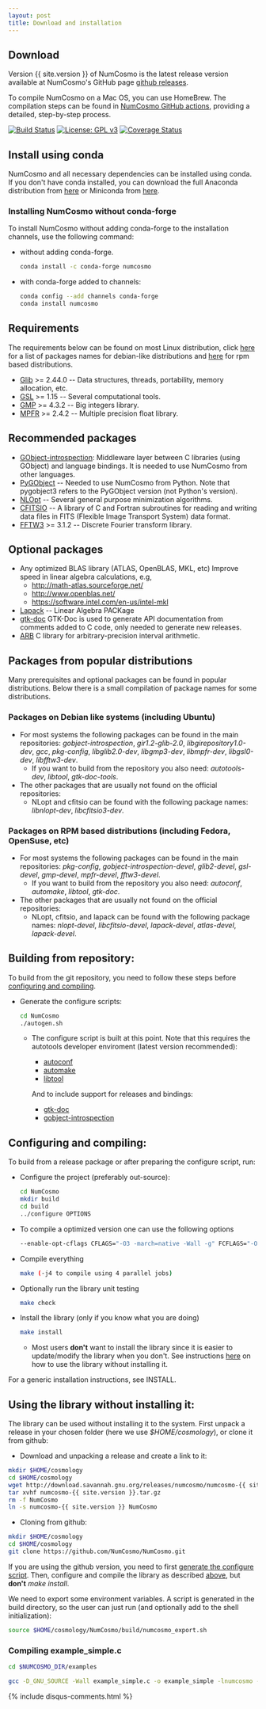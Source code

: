 ```yaml
---
layout: post
title: Download and installation
---
```


## Download

Version {{ site.version }} of NumCosmo is the latest release version available at
NumCosmo's GitHub page [github releases](https://github.com/NumCosmo/NumCosmo/releases).

To compile NumCosmo on a Mac OS, you can use HomeBrew. The compilation steps can be found in [NumCosmo GitHub actions](https://github.com/NumCosmo/NumCosmo/blob/master/.github/workflows/build_check.yml),
providing a detailed, step-by-step process.

[![Build Status](https://github.com/NumCosmo/NumCosmo/workflows/Build%20and%20Check/badge.svg)](https://github.com/NumCosmo/NumCosmo/actions) [![License: GPL v3](https://img.shields.io/badge/License-GPLv3-blue.svg)](https://www.gnu.org/licenses/gpl-3.0) [![Coverage Status](https://coveralls.io/repos/github/NumCosmo/NumCosmo/badge.svg?branch=master)](https://coveralls.io/github/NumCosmo/NumCosmo?branch=master)

## Install using conda

NumCosmo and all necessary dependencies can be installed using conda. 
If you don't have conda installed, you can download the full Anaconda distribution from [here](https://www.anaconda.com/download/) or Miniconda from [here](https://conda.io/miniconda.html).

### Installing NumCosmo without conda-forge

To install NumCosmo without adding conda-forge to the installation channels, use the following command:

  - without adding conda-forge.
    ```bash
    conda install -c conda-forge numcosmo
    ```
  - with conda-forge added to channels:
    ```bash
    conda config --add channels conda-forge
    conda install numcosmo
    ```

## Requirements

The requirements below can be found on most Linux distribution, click [here](#pack_deb)
for a list of packages names for debian-like distributions and [here](#pack_rpm) for
rpm based distributions.

  - [Glib](http://www.gtk.org/) >= 2.44.0 --
    Data structures, threads, portability, memory allocation, etc.
  - [GSL](http://www.gnu.org/software/gsl/)  >= 1.15 --
    Several computational tools.
  - [GMP](http://gmplib.org/)  >= 4.3.2 --
    Big integers library.
  - [MPFR](http://www.mpfr.org/) >= 2.4.2 --
    Multiple precision float library.

## Recommended packages

  - [GObject-introspection](https://wiki.gnome.org/action/show/Projects/GObjectIntrospection):
    Middleware layer between C libraries (using GObject) and language bindings. It is needed to use NumCosmo from other languages.
  - [PyGObject](https://wiki.gnome.org/action/show/Projects/PyGObject) --
    Needed to use NumCosmo from Python. Note that pygobject3 refers to the PyGObject version (not Python's version).
  - [NLOpt](http://ab-initio.mit.edu/wiki/index.php/NLopt) --
    Several general purpose minimization algorithms.
  - [CFITSIO](http://heasarc.nasa.gov/fitsio/fitsio.html) --
    A library of C and Fortran subroutines for reading and writing data files in FITS (Flexible Image Transport System) data format.
  - [FFTW3](http://www.fftw.org/) >= 3.1.2 --
    Discrete Fourier transform library.

## Optional packages

  - Any optimized BLAS library (ATLAS, OpenBLAS, MKL, etc)
    Improve speed in linear algebra calculations, e.g,
    * <http://math-atlas.sourceforge.net/>
    * <http://www.openblas.net/>
    * <https://software.intel.com/en-us/intel-mkl>
  - [Lapack](http://www.netlib.org/lapack/) --
    Linear Algebra PACKage    
  - [gtk-doc](https://www.gtk.org/gtk-doc/)
    GTK-Doc is used to generate API documentation from comments added to
    C code, only needed to generate new releases.
  - [ARB](http://fredrikj.net/arb/)
    C library for arbitrary-precision interval arithmetic.

## Packages from popular distributions

Many prerequisites and optional packages can be found in popular distributions. 
Below there is a small compilation of package names for some distributions.

### Packages on Debian like systems (including Ubuntu) <a id="pack_deb"></a>

  - For most systems the following packages can be found in the main repositories: *gobject-introspection*, *gir1.2-glib-2.0*, *libgirepository1.0-dev*, *gcc*, *pkg-config*, *libglib2.0-dev*, *libgmp3-dev*, *libmpfr-dev*, *libgsl0-dev*, *libfftw3-dev*.
    - If you want to build from the repository you also need: *autotools-dev*, *libtool*, *gtk-doc-tools*.
  - The other packages that are usually not found on the official repositories:
    - NLopt and cfitsio can be found with the following package names: *libnlopt-dev*, *libcfitsio3-dev*.

### Packages on RPM based distributions (including Fedora, OpenSuse, etc) <a id="pack_rpm"></a>

  - For most systems the following packages can be found in the main repositories: *pkg-config*, *gobject-introspection-devel*, *glib2-devel*, *gsl-devel*, *gmp-devel*, *mpfr-devel*, *fftw3-devel*.
    - If you want to build from the repository you also need: *autoconf*, *automake*, *libtool*, *gtk-doc*.
  - The other packages that are usually not found on the official repositories:
    - NLopt, cfitsio, and lapack can be found with the following package names: *nlopt-devel*, *libcfitsio-devel*, *lapack-devel*, *atlas-devel*, *lapack-devel*.

## Building from repository: <a id="brepo"></a>

To build from the git repository, you need to follow these steps before [configuring and compiling](#brelease).

  - Generate the configure scripts:
    ```bash
    cd NumCosmo
    ./autogen.sh
    ```
    - The configure script is built at this point.
      Note that this requires the autotools developer enviroment (latest version recommended):
      - [autoconf](http://ftp.gnu.org/gnu/autoconf/)
      - [automake](http://ftp.gnu.org/gnu/automake/)
      - [libtool](http://ftp.gnu.org/gnu/libtool/)

      And to include support for releases and bindings:
      - [gtk-doc](http://www.gtk.org/gtk-doc/)
      - [gobject-introspection](https://wiki.gnome.org/action/show/Projects/GObjectIntrospection)

  
## Configuring and compiling: <a id="brelease"></a>

To build from a release package or after preparing the configure script, run:
  - Configure the project (preferably out-source):
    ```bash
    cd NumCosmo
    mkdir build
    cd build
    ../configure OPTIONS
    ```
  - To compile a optimized version one can use the following options
    ```bash
    --enable-opt-cflags CFLAGS="-O3 -march=native -Wall -g" FCFLAGS="-O3 -march=native -Wall -g" FFLAGS="-O3 -march=native -Wall -g"
    ```
  - Compile everything
    ```bash
    make (-j4 to compile using 4 parallel jobs)
    ```
  - Optionally run the library unit testing
    ```bash
    make check
    ```
  - Install the library (only if you know what you are doing)
    ```bash
    make install
    ```
    - Most users **don't** want to install the library since it is easier to
    update/modify the library when you don't. See instructions
    [here](#noinstall) on how to use the library without installing it.

For a generic installation instructions, see INSTALL.

## Using the library without installing it: <a id="noinstall"></a>

The library can be used without installing it to the system. First unpack a
release in your chosen folder (here we use *$HOME/cosmology*), or clone it
from github:

  - Download and unpacking a release and create a link to it:
```bash
mkdir $HOME/cosmology
cd $HOME/cosmology
wget http://download.savannah.gnu.org/releases/numcosmo/numcosmo-{{ site.version }}.tar.gz
tar xvhf numcosmo-{{ site.version }}.tar.gz
rm -f NumCosmo
ln -s numcosmo-{{ site.version }} NumCosmo
```
  - Cloning from github:
```bash
mkdir $HOME/cosmology
cd $HOME/cosmology
git clone https://github.com/NumCosmo/NumCosmo.git
```
If you are using the github version, you need to first [generate the configure script](#brepo).
Then, configure and compile the library as described [above](#brelease), but **don't** *make install*.

We need to export some environment variables. A script is generated in the build directory, so the user can just run (and optionally add to the shell initialization):
  ```bash
  source $HOME/cosmology/NumCosmo/build/numcosmo_export.sh
  ```

### Compiling example_simple.c

```bash
cd $NUMCOSMO_DIR/examples

gcc -D_GNU_SOURCE -Wall example_simple.c -o example_simple -lnumcosmo -lgsl -lm $(pkg-config glib-2.0 gobject-2.0 --libs --cflags)
```

{% include disqus-comments.html %}
